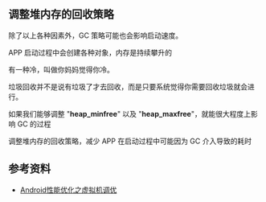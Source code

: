 

## 调整堆内存的回收策略

除了以上各种因素外，GC 策略可能也会影响启动速度。

APP 启动过程中会创建各种对象，内存是持续攀升的

有一种冷，叫做你妈妈觉得你冷。

垃圾回收并不是说有垃圾了才去回收，而是只要系统觉得你需要回收垃圾就会进行。

如果我们能够调整 "**heap_minfree**" 以及 "**heap_maxfree**"，就能很大程度上影响 GC 的过程

调整堆内存的回收策略，减少 APP 在启动过程中可能因为 GC 介入导致的耗时

## 参考资料

- [Android性能优化之虚拟机调优](https://weishu.me/2016/12/23/dive-into-android-optimize-vm-heap/)